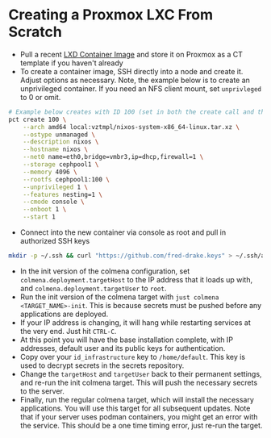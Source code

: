 # Creating a Proxmox LXC From Scratch

- Pull a recent [LXD Container Image](https://hydra.nixos.org/job/nixos/release-24.11/nixos.lxdContainerImage.x86_64-linux) and store it on Proxmox as a CT template if you haven't already
- To create a container image, SSH directly into a node and create it. Adjust options as necessary. Note, the example below is to create an unprivileged container. If you need an NFS client mount, set `unprivleged` to 0 or omit.

```bash
# Example below creates with ID 100 (set in both the create call and the --rootfs options), 4GB RAM and 100GB disk
pct create 100 \
    --arch amd64 local:vztmpl/nixos-system-x86_64-linux.tar.xz \
    --ostype unmanaged \
    --description nixos \
    --hostname nixos \
    --net0 name=eth0,bridge=vmbr3,ip=dhcp,firewall=1 \
    --storage cephpool1 \
    --memory 4096 \
    --rootfs cephpool1:100 \
    --unprivileged 1 \
    --features nesting=1 \
    --cmode console \
    --onboot 1 \
    --start 1
```

- Connect into the new container via console as root and pull in authorized SSH keys

```bash
mkdir -p ~/.ssh && curl "https://github.com/fred-drake.keys" > ~/.ssh/authorized_keys
```

- In the init version of the colmena configuration, set `colmena.deployment.targetHost` to the IP address that it loads up with, and `colmena.deployment.targetUser` to `root`.
- Run the init version of the colmena target with `just colmena <TARGET_NAME>-init`. This is because secrets must be pushed before any applications are deployed.
- If your IP address is changing, it will hang while restarting services at the very end. Just hit `CTRL-C`.
- At this point you will have the base installation complete, with IP addresses, default user and its public keys for authentication.
- Copy over your `id_infrastructure` key to `/home/default`. This key is used to decrypt secrets in the secrets repository.
- Change the `targetHost` and `targetUser` back to their permanent settings, and re-run the init colmena target. This will push the necessary secrets to the server.
- Finally, run the regular colmena target, which will install the necessary applications. You will use this target for all subsequent updates. Note that if your server uses podman containers, you might get an error with the service. This should be a one time timing error, just re-run the target.
